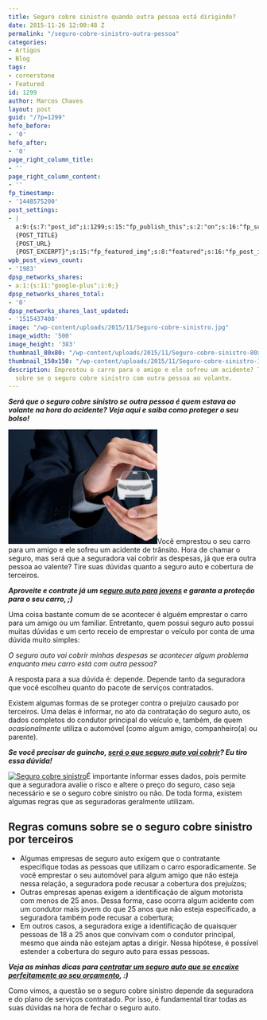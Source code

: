 ```yaml
---
title: Seguro cobre sinistro quando outra pessoa está dirigindo?
date: 2015-11-26 12:00:48 Z
permalink: "/seguro-cobre-sinistro-outra-pessoa"
categories:
- Artigos
- Blog
tags:
- cornerstone
- Featured
id: 1299
author: Marcos Chaves
layout: post
guid: "/?p=1299"
hefo_before:
- '0'
hefo_after:
- '0'
page_right_column_title:
- ''
page_right_column_content:
- ''
fp_timestamp:
- '1448575200'
post_settings:
- |
  a:9:{s:7:"post_id";i:1299;s:15:"fp_publish_this";s:2:"on";s:16:"fp_schedule_this";s:3:"yes";s:11:"fp_datetime";s:16:"2015/11/26 20:00";s:18:"fp_timezone_offset";s:3:"120";s:8:"msg_body";s:66:"Novo post no {SITE_NAME}
  {POST_TITLE}
  {POST_URL}
  {POST_EXCERPT}";s:15:"fp_featured_img";s:8:"featured";s:16:"fp_post_img_text";s:0:"";s:5:"pages";a:2:{i:0;s:3:"own";i:1;s:15:"520743491417556";}}
wpb_post_views_count:
- '1983'
dpsp_networks_shares:
- a:1:{s:11:"google-plus";i:0;}
dpsp_networks_shares_total:
- '0'
dpsp_networks_shares_last_updated:
- '1515437408'
image: "/wp-content/uploads/2015/11/Seguro-cobre-sinistro.jpg"
image_width: '500'
image_height: '383'
thumbnail_80x80: "/wp-content/uploads/2015/11/Seguro-cobre-sinistro-80x80.jpg"
thumbnail_150x150: "/wp-content/uploads/2015/11/Seguro-cobre-sinistro-150x150.jpg"
description: Emprestou o carro para o amigo e ele sofreu um acidente? Tire suas dúvidas
  sobre se o seguro cobre sinistro com outra pessoa ao volante.
---
```


_**Será que o seguro cobre sinistro se outra pessoa é quem estava ao volante na hora do acidente? Veja aqui e saiba como proteger o seu bolso!**_

[<img class="alignleft wp-image-3018 size-medium" title="Seguro cobre sinistro " src="/wp-content/uploads/2015/11/Seguro-cobre-sinistro-300x230.jpg" alt="Seguro cobre sinistro " width="300" height="230" />](/wp-content/uploads/2015/11/Seguro-cobre-sinistro.jpg)Você emprestou o seu carro para um amigo e ele sofreu um acidente de trânsito. Hora de chamar o seguro, mas será que a seguradora vai cobrir as despesas, já que era outra pessoa ao valente? Tire suas dúvidas quanto a seguro auto e cobertura de terceiros.

_**Aproveite e contrate já um s<a href="/seguro-auto-jovem" target="_blank">eguro auto para jovens</a> e garanta a proteção para o seu carro, ;)**_

Uma coisa bastante comum de se acontecer é alguém emprestar o carro para um amigo ou um familiar. Entretanto, quem possui seguro auto possui muitas dúvidas e um certo receio de emprestar o veículo por conta de uma dúvida muito simples:

_O seguro auto vai cobrir minhas despesas se acontecer algum problema enquanto meu carro está com outra pessoa?_

A resposta para a sua dúvida é: depende. Depende tanto da seguradora que você escolheu quanto do pacote de serviços contratados.

Existem algumas formas de se proteger contra o prejuízo causado por terceiros. Uma delas é informar, no ato da contratação do seguro auto, os dados completos do condutor principal do veículo e, também, de quem _ocasionalmente_ utiliza o automóvel (como algum amigo, companheiro(a) ou parente).

_**Se você precisar de guincho, <a href="/guincho-seguro-auto" target="_blank">será o que seguro auto vai cobrir</a>? Eu tiro essa dúvida!**_

[<img class="alignleft wp-image-3017 size-full" title="Seguro cobre sinistro " src="/wp-content/uploads/2015/11/Seguro-cobre-sinistro-2.jpg" alt="Seguro cobre sinistro " width="300" height="168" srcset="/wp-content/uploads/2015/11/Seguro-cobre-sinistro-2.jpg 300w, /wp-content/uploads/2015/11/Seguro-cobre-sinistro-2-250x140.jpg 250w, /wp-content/uploads/2015/11/Seguro-cobre-sinistro-2-120x67.jpg 120w" sizes="(max-width: 300px) 100vw, 300px" />](/wp-content/uploads/2015/11/Seguro-cobre-sinistro-2.jpg)É importante informar esses dados, pois permite que a seguradora avalie o risco e altere o preço do seguro, caso seja necessário e se o seguro cobre sinistro ou não. De toda forma, existem algumas regras que as seguradoras geralmente utilizam.

## Regras comuns sobre se o seguro cobre sinistro por terceiros

  * Algumas empresas de seguro auto exigem que o contratante especifique todas as pessoas que utilizam o carro esporadicamente. Se você emprestar o seu automóvel para algum amigo que não esteja nessa relação, a seguradora pode recusar a cobertura dos prejuízos;
  * Outras empresas apenas exigem a identificação de algum motorista com menos de 25 anos. Dessa forma, caso ocorra algum acidente com um condutor mais jovem do que 25 anos que não esteja especificado, a seguradora também pode recusar a cobertura;
  * Em outros casos, a seguradora exige a identificação de quaisquer pessoas de 18 a 25 anos que convivam com o condutor principal, mesmo que ainda não estejam aptas a dirigir. Nessa hipótese, é possível estender a cobertura do seguro auto para essas pessoas.

_**Veja as minhas dicas para <a href="/como-contratar-um-seguro-auto-se-encaixe-seu-orcamento" target="_blank">contratar um seguro auto que se encaixe perfeitamente ao seu orçamento</a>, :)**_

Como vimos, a questão se o seguro cobre sinistro depende da seguradora e do plano de serviços contratado. Por isso, é fundamental tirar todas as suas dúvidas na hora de fechar o seguro auto.